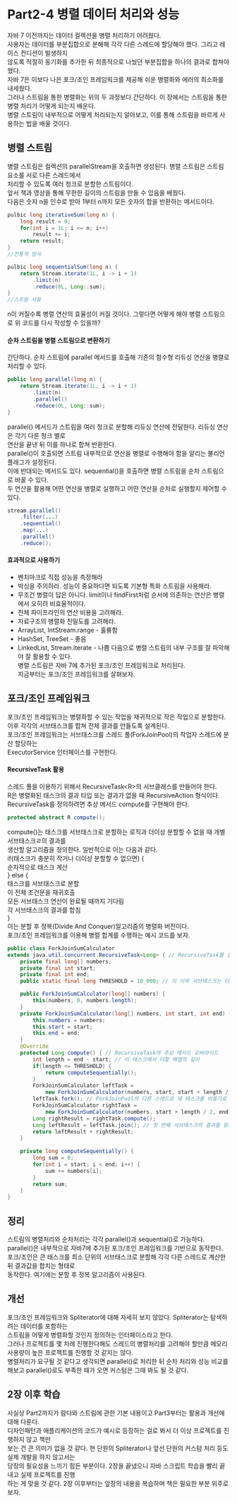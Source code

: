 # Part2-4 병렬 데이터 처리와 성능
자바 7 이전까지는 데이터 컬렉션을 병렬 처리하기 어려웠다.  
사용자는 데이터를 부분집합으로 분해해 각각 다른 스레드에 할당해야 했다. 그리고 레이스 컨디션이 발생하지  
않도록 적절히 동기화를 추가한 뒤 최종적으로 나눴던 부분집합을 하나의 결과로 합쳐야 했다.  
자바 7은 이보다 나은 포크/조인 프레임워크를 제공해 쉬운 병렬화와 에러의 최소화를 내세웠다.  
그러나 스트림을 통한 병렬화는 위의 두 과정보다 간단하다. 이 장에서는 스트림을 통한 병렬 처리가 어떻게 되는지 배운다.  
병렬 스트림이 내부적으로 어떻게 처리되는지 알아보고, 이를 통해 스트림을 바르게 사용하는 법을 배울 것이다.
  
## 병렬 스트림
병렬 스트림은 컬렉션의 parallelStream을 호출하면 생성된다. 병렬 스트림은 스트림 요소를 서로 다른 스레드에서  
처리할 수 있도록 여러 청크로 분할한 스트림이다.  
앞서 책과 영상을 통해 무한한 길이의 스트림을 만들 수 있음을 배웠다.  
다음은 숫자 n을 인수로 받아 1부터 n까지 모든 숫자의 합을 반환하는 메서드이다.  
```java
pulbic long iterativeSum(long n) {
	long result = 0;
	for(int i = 1L; i <= n; i++)
		result += i;
	return result;
}
//전통적 방식

pulbic long sequentialSum(long n) {
	return Stream.iterate(1L, i -> i + 1)
		.limit(n)
		.reduce(0L, Long::sum);
}
//스트림 사용
```
n이 커질수록 병렬 연산의 효율성이 커질 것이다. 그렇다면 어떻게 해야 병렬 스트림으로 위 코드를 다시 작성할 수 있을까?  

#### 순차 스트림을 병렬 스트림으로 변환하기
간단하다. 순차 스트림에 parallel 메서드를 호출해 기존의 함수형 리듀싱 연산을 병렬로 처리할 수 있다.  
```java
public long parallel(long n) {
	return Stream.iterate(1L, i -> i + 1)
		.limit(n)
		.parallel()
		.reduce(0L, Long::sum);
}
```
parallel() 메서드가 스트림을 여러 청크로 분할해 리듀싱 연산에 전달한다. 리듀싱 연산은 각기 다른 청크 별로   
연산을 끝낸 뒤 이를 하나로 합쳐 반환한다.  
parallel()이 호출되면 스트림 내부적으로 연산을 병렬로 수행해야 함을 알리는 불리언 플래그가 설정된다.  
이에 반대되는 메서드도 있다. sequential()을 호출하면 병렬 스트림을 순차 스트림으로 바꿀 수 있다.  
두 연산을 활용해 어떤 연산을 병렬로 실행하고 어떤 연산을 순차로 실행할지 제어할 수 있다.  
```java
stream.parallel()
	.filter(...)
	.sequential()
	.map(...)
	.parallel()
	.reduce();
```

#### 효과적으로 사용하기
- 벤치마크로 직접 성능을 측정해라
- 박싱을 주의하라. 성능이 중요하다면 되도록 기본형 특화 스트림을 사용해라.  
- 무조건 병렬이 답은 아니다. limit이나 findFirst처럼 순서에 의존하는 연산은 병렬에서 오히려 비효울적이다.  
- 전체 파이프라인의 연산 비용을 고려해라.
- 자료구조의 병렬화 친밀도를 고려해라. 
- ArrayList, IntStream.range - 훌륭함
- HashSet, TreeSet - 좋음
- LinkedList, Stream.iterate - 나쁨
다음으로 병렬 스트림의 내부 구조를 잘 파악해야 잘 활용할 수 있다.  
병렬 스트림은 자바 7에 추가된 포크/조인 프레임워크로 처리된다.  
지금부터는 포크/조인 프레임워크를 살펴보자.  

## 포크/조인 프레임워크
포크/조인 프레임워크는 병렬화할 수 있는 작업을 재귀적으로 작은 작업으로 분할한다.  
이후 각각의 서브태스크를 합쳐 전체 결과를 만들도록 설계된다.  
포크/조인 프레임워크는 서브태스크를 스레드 풀(ForkJoinPool)의 작업자 스레드에 분산 할당하는  
ExecutorService 인터페이스를 구현한다.  

#### RecursiveTask 활용
스레드 풀을 이용하기 위해서 RecursiveTask\<R\>의 서브클래스를 만들어야 한다.  
R은 병렬화된 태스크의 결과 타입 또는 결과가 없을 때 RecursiveAction 형식이다.  
RecursiveTask를 정의하려면 추상 메서드 compute를 구현해야 한다.  
```java
protected abstract R compute();
```
compute()는 태스크를 서브태스크로 분할하는 로직과 더이상 분할할 수 없을 때 개별 서브태스크ㄹ의 결과를  
생산할 알고리즘을 정의한다. 일반적으로 이는 다음과 같다.  
if(태스크가 충분히 작거나 더이상 분할할 수 없으면) {  
	순차적으로 태스크 계산  
} else {  
	태스크를 서브태스크로 분할  
	이 전체 조건문을 재귀호출  
	모든 서브태스크 연산이 완료될 때까지 기다림  
	각 서브태스크의 결과를 합침  
}  
이는 분할 후 정복(Divide And Conquer)알고리즘의 병렬화 버전이다.  
포크/조인 프레임워크를 이용해 병렬 합계를 수행하는 예시 코드를 보자.  
```java
public class ForkJoinSumCalculator
extends java.util.concurrent.RecursiveTask<Long> { // RecursiveTask를 상속
	private final long[] numbers;
	private final int start;
	private final int end;
	public static final long THRESHOLD = 10_000; // 이 이하 서브태스크는 더 이상 분할할 수 없다.  

	public ForkJoinSumCalculator(long[] numbers) {
		this(numbers, 0, numbers.length);
	}
	private ForkJoinSumCalculator(long[] numbers, int start, int end) {
		this.numbers = numbers;
		this.start = start;
		this.end = end;
	}
	@Override
	protected Long compute() { // RecursiveTask의 추상 메서드 오버라이드
		int length = end - start; // 이 태스크에서 더할 배열의 길이
		if(length <= THRESHOLD) {
			return computeSequentially();
		}
		ForkJoinSumCalculator leftTask = 
			new ForkJoinSumCalculator(numbers, start, start + length / 2);
		leftTask.fork(); // ForkJoinPool의 다른 스레드로 새 태스크를 비동기로 실행한다.
		ForkJoinSumCalculator rightTask = 
			new ForkJoinSumCalculator(numbers, start + length / 2, end);
		Long rightResult = rightTask.compute();
		Long leftResult = leftTask.join(); // 첫 번째 서브태스크의 결과를 읽거나 결과가 없으면 기다린다. 
		return leftResult + rightResult;
	}
	
	private long computeSequentially() {
		long sum = 0;
		for(int i = start; i < end; i++) {
			sum += numbers[i];
		}
		return sum;
	}
}
```

## 정리
스트림의 병렬처리와 순차처리는 각각 parallel()과 sequential()로 가능하다.  
parallel()은 내부적으로 자바7에 추가된 포크/조인 프레임워크를 기반으로 동작한다.  
포크/조인은 큰 태스크를 최소 단위의 서브태스크로 분할해 각각 다른 스레드로 계산한 뒤 결과값을 합치는 형태로  
동작한다. 여기에는 분할 후 정복 알고리즘이 사용된다.  

## 개선
포크/조인 프레임워크와 Spliterator에 대해 자세히 보지 않았다. Spliterator는 탐색하려는 데이터를 포함하는  
스트림을 어떻게 병렬화할 것인지 정의하는 인터페이스라고 한다.  
그러나 프로젝트를 몇 차례 진행한다해도 스레드의 병렬처리를 고려해야 할만큼 메모리 사용량이 높은 프로젝트를 진행할 것 같지는 않다.  
병렬처리가 요구될 것 같다고 생각되면 parallel()로 처리한 뒤 순차 처리와 성능 비교를 해보고 parallel()로도 부족한 때가 오면 커스텀은 그때 봐도 될 것 같다. 


## 2장 이후 학습
사실상 Part2까지가 람다와 스트림에 관한 기본 내용이고 Part3부터는 활용과 개선에 대해 다룬다.  
디자인패턴과 애플리케이션의 코드가 예시로 등장하는 걸로 봐서 더 이상 프로젝트를 진행하지 않고 책만  
보는 건 큰 의미가 없을 것 같다. 현 단원의 Spliterator나 앞선 단원의 커스텀 처리 등도 실제 개발을 하지 않고서는  
당장의 필요성을 느끼기 힘든 부분이다. 2장을 끝냈으니 자바 스크립트 학습을 빨리 끝내고 실제 프로젝트를 진행  
하는 게 맞을 것 같다. 2장 이후부터는 앞장의 내용을 복습하며 책은 필요한 부분 위주로 보자.
